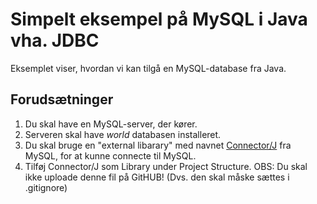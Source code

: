 # Simpelt eksempel på MySQL i Java vha. JDBC
Eksemplet viser, hvordan vi kan tilgå en MySQL-database fra Java.

## Forudsætninger
1. Du skal have en MySQL-server, der kører.
2. Serveren skal have *world* databasen installeret.  
3. Du skal bruge en "external libarary" med navnet [Connector/J](https://dev.mysql.com/downloads/connector/j/) fra MySQL, for at kunne connecte til MySQL.
4. Tilføj Connector/J som Library under Project Structure. OBS: Du skal ikke uploade denne fil på GitHUB! (Dvs. den skal måske sættes i .gitignore)

